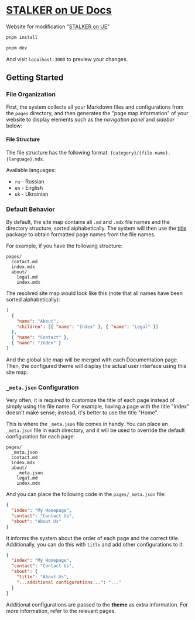 # [STALKER on UE Docs](https://s2ue.org)

Website for modification "[STALKER on UE](https://s2ue.org)"

```bash
pnpm install
```

```bash
pnpm dev
```

And visit `localhost:3000` to preview your changes.

## Getting Started

### File Organization

First, the system collects all your Markdown files and configurations from the `pages` directory, and then generates the "page map information" of your website to display elements such as the _navigation panel_ and _sidebar_ below:

#### File Structure

The file structure has the following format: `{category}/{file-name}.{language}.mdx`.

Available languages:

- `ru` - Russian
- `en` - English
- `uk` - Ukrainian

### Default Behavior

By default, the site map contains all `.md` and `.mdx` file names and the directory structure, sorted alphabetically. The system will then use the [title](https://github.com/vercel/title) package to obtain formatted page names from the file names.

For example, if you have the following structure:

```text
pages/
  contact.md
  index.mdx
  about/
    legal.md
    index.mdx
```

The resolved site map would look like this (note that all names have been sorted alphabetically):

```json
[
  {
    "name": "About",
    "children": [{ "name": "Index" }, { "name": "Legal" }]
  },
  { "name": "Contact" },
  { "name": "Index" }
]
```

And the global site map will be merged with each Documentation page. Then, the configured theme will display the actual user interface using this site map.

### `_meta.json` Configuration

Very often, it is required to customize the title of each page instead of simply using the file name. For example, having a page with the title "Index" doesn't make sense; instead, it's better to use the title "Home".

This is where the `_meta.json` file comes in handy. You can place an `_meta.json` file in each directory, and it will be used to override the default configuration for each page:

```text
pages/
  _meta.json
  contact.md
  index.mdx
  about/
    _meta.json
    legal.md
    index.mdx
```

And you can place the following code in the `pages/_meta.json` file:

```json filename="pages/_meta.json"
{
  "index": "My Homepage",
  "contact": "Contact Us",
  "about": "About Us"
}
```

It informs the system about the order of each page and the correct title. Additionally, you can do this with `title` and add other configurations to it:

```json filename="pages/_meta.json"
{
  "index": "My Homepage",
  "contact": "Contact Us",
  "about": {
    "title": "About Us",
    "...additional configurations...": "..."
  }
}
```

Additional configurations are passed to the **theme** as extra information. For more information, refer to the relevant pages.

